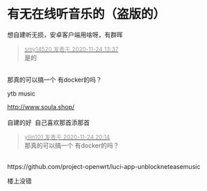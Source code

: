 # 有无在线听音乐的（盗版的）


想自建听无损，安卓客户端用啥呀，有群晖

<div class="quote"><blockquote><font size="2"><a href="https://www.hostloc.com/forum.php?mod=redirect&amp;goto=findpost&amp;pid=9507162&amp;ptid=770451" target="_blank"><font color="#999999">smy14520 发表于 2020-11-24 13:37</font></a></font><br />
是的</blockquote></div><br />
那真的可以搞一个 有docker的吗？<img id="aimg_YWuk5" onclick="zoom(this, this.src, 0, 0, 0)" class="zoom" src="https://cdn.jsdelivr.net/gh/hishis/forum-master/public/images/patch.gif" onmouseover="img_onmouseoverfunc(this)" onload="thumbImg(this)" border="0" alt="" />

ytb music

http://www.soula.shop/ <br />
<br />
自建的好&nbsp;&nbsp;自己喜欢那首添那首

<div class="quote"><blockquote><font size="2"><a href="https://www.hostloc.com/forum.php?mod=redirect&amp;goto=findpost&amp;pid=9509832&amp;ptid=770451" target="_blank"><font color="#999999">yilin101 发表于 2020-11-24 20:14</font></a></font><br />
那真的可以搞一个 有docker的吗？</blockquote></div><br />
https://github.com/project-openwrt/luci-app-unblockneteasemusic

楼上没错

